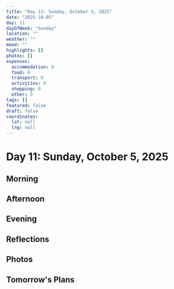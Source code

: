 ```yaml
---
title: "Day 11: Sunday, October 5, 2025"
date: "2025-10-05"
day: 11
dayOfWeek: "Sunday"
location: ""
weather: ""
mood: ""
highlights: []
photos: []
expenses:
  accommodation: 0
  food: 0
  transport: 0
  activities: 0
  shopping: 0
  other: 0
tags: []
featured: false
draft: false
coordinates:
  lat: null
  lng: null
---
```


# Day 11: Sunday, October 5, 2025

## Morning

## Afternoon

## Evening

## Reflections

## Photos

## Tomorrow's Plans
